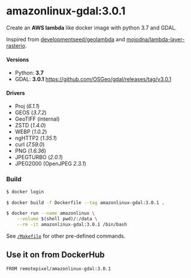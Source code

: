 # amazonlinux-gdal:3.0.1

Create an **AWS lambda** like docker image with python 3.7 and GDAL.

Inspired from [developmentseed/geolambda](https://github.com/developmentseed/geolambda) and [mojodna/lambda-layer-rasterio](https://github.com/mojodna/lambda-layer-rasterio).

#### Versions
- Python: **3.7**
- GDAL: **3.0.1** https://github.com/OSGeo/gdal/releases/tag/v3.0.1

#### Drivers
- Proj (*6.1.1*)
- GEOS (*3.7.2*)
- GeoTIFF (internal)
- ZSTD (*1.4.0*)
- WEBP (*1.0.2*)
- ngHTTP2 (*1.35.1*)
- curl (*7.59.0*)
- PNG (*1.6.36*)
- JPEGTURBO (*2.0.1*)
- JPEG2000 (OpenJPEG *2.3.1*)

### Build
```bash
$ docker login

$ docker build -f Dockerfile --tag amazonlinux-gdal:3.0.1 .

$ docker run --name amazonlinux \
	--volume $(shell pwd)/:/data \
	--rm -it amazonlinux-gdal:3.0.1 /bin/bash
```

See [`/Makefile`](/Makefile) for other pre-defined commands.

## Use it on from DockerHub
```
FROM remotepixel/amazonlinux-gdal:3.0.1
```
